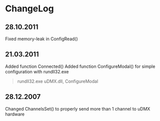# ChangeLog

## 28.10.2011
  Fixed memory-leak in ConfigRead()

## 21.03.2011
  Added function Connected()
  Added function ConfigureModal() for simple configuration with rundll32.exe
  > rundll32.exe uDMX.dll, ConfigureModal

## 28.12.2007
  Changed ChannelsSet() to properly
  send more than 1 channel to uDMX hardware

